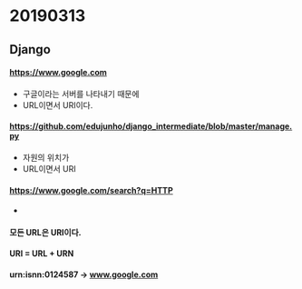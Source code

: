 # 20190313

## Django

#### https://www.google.com

* 구글이라는 서버를 나타내기 때문에
* URL이면서 URI이다.



#### https://github.com/edujunho/django_intermediate/blob/master/manage.py

* 자원의 위치가
* URL이면서 URI



#### https://www.google.com/search?q=HTTP

* 

#### 모든 URL은 URI이다.

#### URI = URL + URN

#### urn:isnn:0124587 -> www.google.com